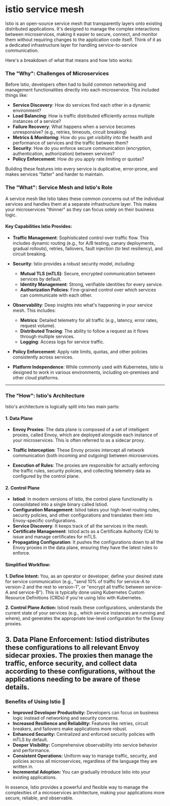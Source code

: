 # istio service mesh

Istio is an open-source service mesh that transparently layers onto existing distributed applications. It's designed to manage the complex interactions between microservices, making it easier to secure, connect, and monitor them without requiring changes to the application code itself. Think of it as a dedicated infrastructure layer for handling service-to-service communication.


Here's a breakdown of what that means and how Istio works:

### The "Why": Challenges of Microservices
Before Istio, developers often had to build common networking and management functionalities directly into each microservice. This included things like:

- **Service Discovery**: How do services find each other in a dynamic environment?
- **Load Balancing**: How is traffic distributed efficiently across multiple instances of a service?
- **Failure Recovery**: What happens when a service becomes unresponsive? (e.g., retries, timeouts, circuit breaking)
- **Metrics & Monitoring**: How do you get visibility into the health and performance of services and the traffic between them?
- **Security**: How do you enforce secure communication (encryption, authentication, authorization) between services?
- **Policy Enforcement**: How do you apply rate limiting or quotas?

Building these features into every service is duplicative, error-prone, and makes services "fatter" and harder to maintain.

### The "What": Service Mesh and Istio's Role
A service mesh like Istio takes these common concerns out of the individual services and handles them at a separate infrastructure layer. This makes your microservices "thinner" as they can focus solely on their business logic.


#### Key Capabilities Istio Provides:

- **Traffic Management**: Sophisticated control over traffic flow. This includes dynamic routing (e.g., for A/B testing, canary deployments, gradual rollouts), retries, failovers, fault injection (to test resiliency), and circuit breaking.

- **Security**: Istio provides a robust security model, including:
    - **Mutual TLS (mTLS)**: Secure, encrypted communication between services by default.
    - **Identity Management**: Strong, verifiable identities for every service.
    - **Authorization Policies**: Fine-grained control over which services can communicate with each other.
- **Observability**: Deep insights into what's happening in your service mesh. This includes: 
   - **Metrics**: Detailed telemetry for all traffic (e.g., latency, error rates, request volume).
   - **Distributed Tracing**: The ability to follow a request as it flows through multiple services.
   - **Logging**: Access logs for service traffic.
- **Policy Enforcement**: Apply rate limits, quotas, and other policies consistently across services.
- **Platform Independence**: While commonly used with Kubernetes, Istio is designed to work in various environments, including on-premises and other cloud platforms.
---
### The "How": Istio's Architecture
Istio's architecture is logically split into two main parts:

#### 1. Data Plane
- **Envoy Proxies**: The data plane is composed of a set of intelligent proxies, called Envoy, which are deployed alongside each instance of your microservices. This is often referred to as a sidecar proxy.

- **Traffic Interception**: These Envoy proxies intercept all network communication (both incoming and outgoing) between microservices.
- **Execution of Rules**: The proxies are responsible for actually enforcing the traffic rules, security policies, and collecting telemetry data as configured by the control plane.
#### 2. Control Plane
- **Istiod**: In modern versions of Istio, the control plane functionality is consolidated into a single binary called Istiod.
- **Configuration Management**: Istiod takes your high-level routing rules, security policies, and other configurations and translates them into Envoy-specific configurations.
- **Service Discovery**: It keeps track of all the services in the mesh.
- **Certificate Management**: Istiod acts as a Certificate Authority (CA) to issue and manage certificates for mTLS.
- **Propagating Configuration**: It pushes the configurations down to all the Envoy proxies in the data plane, ensuring they have the latest rules to enforce.
#### Simplified Workflow:

**1. Define Intent:** You, as an operator or developer, define your desired state for service communication (e.g., "send 10% of traffic for service-A to version-2 and the rest to version-1", or "encrypt all traffic between service-A and service-B"). This is typically done using Kubernetes Custom Resource Definitions (CRDs) if you're using Istio with Kubernetes.

**2. Control Plane Action:** Istiod reads these configurations, understands the current state of your services (e.g., which service instances are running and where), and generates the appropriate low-level configuration for the Envoy proxies.
   
**3. Data Plane Enforcement:** Istiod distributes these configurations to all relevant Envoy sidecar proxies. The proxies then manage the traffic, enforce security, and collect data according to these configurations, without the applications needing to be aware of these details.
---
### Benefits of Using Istio 🚀
- **Improved Developer Productivity:** Developers can focus on business logic instead of networking and security concerns.
- **Increased Resilience and Reliability:** Features like retries, circuit breakers, and failovers make applications more robust.
- **Enhanced Security:** Centralized and enforced security policies with mTLS by default.
- **Deeper Visibility:** Comprehensive observability into service behavior and performance.
- **Consistent Operations:** Uniform way to manage traffic, security, and policies across all microservices, regardless of the language they are written in.
- **Incremental Adoption:** You can gradually introduce Istio into your existing applications.
  
In essence, Istio provides a powerful and flexible way to manage the complexities of a microservices architecture, making your applications more secure, reliable, and observable.
